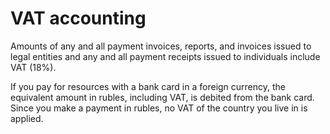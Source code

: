 # VAT accounting

Amounts of any and all payment invoices, reports, and invoices issued to legal entities and any and all payment receipts issued to individuals include VAT (18%).

If you pay for resources with a bank card in a foreign currency, the equivalent amount in rubles, including VAT, is debited from the bank card. Since you make a payment in rubles, no VAT of the country you live in is applied.

